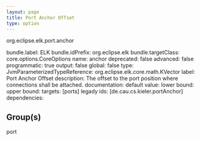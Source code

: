 ```yaml
---
layout: page
title: Port Anchor Offset
type: option
---
```

org.eclipse.elk.port.anchor

bundle.label: ELK
bundle.idPrefix: org.eclipse.elk
bundle.targetClass: core.options.CoreOptions
name: anchor
deprecated: false
advanced: false
programmatic: true
output: false
global: false
type: JvmParameterizedTypeReference: org.eclipse.elk.core.math.KVector
label: Port Anchor Offset
description: The offset to the port position where connections shall be attached.
documentation: 
default value: 
lower bound: 
upper bound: 
targets: [ports]
legady ids: [de.cau.cs.kieler.portAnchor]
dependencies:

## Group(s)
port 


